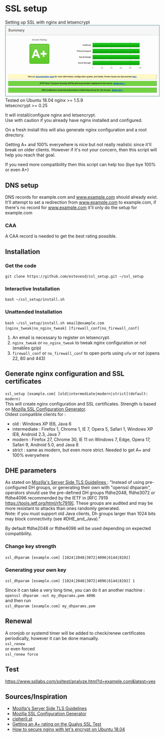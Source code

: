 # SSL setup
Setting up SSL with nginx and letsencrypt
![SSL labs - A+ - 100%](https://raw.githubusercontent.com/estevesd/ssl_setup/master/ssllabs.png)
Tested on Ubuntu 18.04
nginx >= 1.5.9  
letsecncrypt >= 0.25  

It will install/configure nginx and letsencrypt.  
Use with caution if you already have nginx installed and configured.  

On a fresh install this will also generate nginx configuration and a root directory.

Getting A+ and 100% everywhere is nice but not really realistic since it'll break on older clients.
However if it's not your concern, then this script will help you reach that goal.

If you need more compatibility then this script can help too (bye bye 100% or even A+)

## DNS setup
DNS records for example.com and www.example.com should already exist.  
It'll attempt to set a redirection from www.example.com to example.com, if there's no record for www.example.com it'll only do the setup for example.com

### CAA
A CAA record is needed to get the best rating possible.

## Installation
### Get the code
```shell
git clone https://github.com/estevesd/ssl_setup.git ~/ssl_setup
```

### Interactive Installation
```
bash ~/ssl_setup/install.sh
```
### Unattended Installation
`bash ~/ssl_setup/install.sh email@example.com [nginx_tweak|no_nginx_tweak] [firewall_conf|no_firewall_conf]`

1. An email is necessary to register on letsencrypt.
2. `nginx_tweak` or `no_nginx_tweak` to tweak nginx configuration or not (enables gzip)
2. `firewall_conf` or `no_firewall_conf` to open ports using `ufw` or not (opens 22, 80 and 443)

## Generate nginx configuration and SSL certificates
`ssl_setup [example.com] [old|intermediate|modern|strict](default: modern)`  
This will create nginx configuration and SSL certificates.
Strength is based on [Mozilla SSL Configuration Generator](https://mozilla.github.io/server-side-tls/ssl-config-generator/).  
Oldest compatible clients for :

- old : Windows XP IE6, Java 6
- intermediate : Firefox 1, Chrome 1, IE 7, Opera 5, Safari 1, Windows XP IE8, Android 2.3, Java 7
- modern : Firefox 27, Chrome 30, IE 11 on Windows 7, Edge, Opera 17, Safari 9, Android 5.0, and Java 8
- strict : same as modern, but even more strict. Needed to get A+ and 100% everywhere

## DHE parameters
As stated on [Mozilla's Server Side TLS Guidelines ](https://wiki.mozilla.org/Security/Server_Side_TLS#Pre-defined_DHE_groups) :
"Instead of using pre-configured DH groups, or generating their own with "openssl dhparam", operators should use the pre-defined DH groups ffdhe2048, ffdhe3072 or ffdhe4096 recommended by the IETF in [RFC 7919 https://tools.ietf.org/html/rfc7919]. These groups are audited and may be more resistant to attacks than ones randomly generated.  
Note: if you must support old Java clients, Dh groups larger than 1024 bits may block connectivity (see #DHE_and_Java)."

By default ffdhe2048 or ffdhe4096 will be used depending on expected compatibility.

### Change key strength
`ssl_dhparam [example.com] [1024|2048|3072|4096|6144|8192]`

### Generating your own key
`ssl_dhparam [example.com] [1024|2048|3072|4096|6144|8192] 1`

Since it can take a very long time, you can do it an another machine :  
`openssl dhparam -out my_dhparams.pem 4096`  
and then run  
`ssl_dhparam [example.com] my_dhparams.pem`

## Renewal
A cronjob or systemd timer will be added to check/renew certificates periodically, however it can be done manually.  
`ssl_renew`  
or even forced  
`ssl_renew force`

## Test
https://www.ssllabs.com/ssltest/analyze.html?d=example.com&latest=yes

## Sources/Inspiration
- [Mozilla's Server Side TLS Guidelines ](https://wiki.mozilla.org/Security/Server_Side_TLS)
- [Mozilla SSL Configuration Generator](https://mozilla.github.io/server-side-tls/ssl-config-generator/)
- [cipherli.st](https://cipherli.st/)
- [Getting an A+ rating on the Qualys SSL Test](https://scotthelme.co.uk/a-plus-rating-qualys-ssl-test/)
- [How to secure nginx with let's encrypt on Ubuntu 18.04](https://www.digitalocean.com/community/tutorials/how-to-secure-nginx-with-let-s-encrypt-on-ubuntu-18-04)
